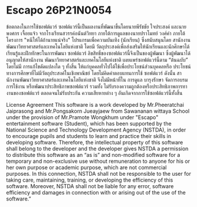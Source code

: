 # Escapo 26P21N0054
 
ข้อตกลงในการใช้ซอฟต์แวร์
ซอฟต์แวร์นี้เป็นผลงานที่พัฒนาขึ้นโดยนายพีรัชชัย  ใจประสงค์ และนายพงศกร  เจื้อยแจ้ว จากโรงเรียนสวรรค์อนันต์วิทยา
ภายใต้การดูแลของนายปราโมทย์  วงศ์คำ ภายใต้โครงการ "หนีให้ได้ถ้านายแน่จริง" โปรแกรมเพื่อความบันเทิง (นักเรียน)
ซึ่งสนับสนุนโดย สานักงานพัฒนาวิทยาศาสตร์และเทคโนโลยีแห่งชาติ โดยมี
วัตถุประสงค์เพื่อส่งเสริมให้นักเรียนและนักศึกษาได้เรียนรู้และฝึกทักษะในการพัฒนา
ซอฟต์แวร์ ลิขสิทธิ์ของซอฟต์แวร์นี้จึงเป็นของผู้พัฒนา ซึ่งผู้พัฒนาได้อนุญาตให้สานักงาน
พัฒนาวิทยาศาสตร์และเทคโนโลยีแห่งชาติ เผยแพร่ซอฟต์แวร์นี้ตาม “ต้นฉบับ” โดยไม่มี
การแก้ไขดัดแปลงใด ๆ ทั้งสิ้น ให้แก่บุคคลทั่วไปได้ใช้เพื่อประโยชน์ส่วนบุคคลหรือ
ประโยชน์ทางการศึกษาที่ไม่มีวัตถุประสงค์ในเชิงพาณิชย์ โดยไม่คิดค่าตอบแทนการใช้
ซอฟต์แวร์ ดังนั้น สานักงานพัฒนาวิทยาศาสตร์และเทคโนโลยีแห่งชาติ จึงไม่มีหน้าที่ใน
การดูแล บารุงรักษา จัดการอบรมการใช้งาน หรือพัฒนาประสิทธิภาพซอฟต์แวร์ รวมทั้ง
ไม่รับรองความถูกต้องหรือประสิทธิภาพการทางานของซอฟต์แวร์ ตลอดจนไม่รับประกัน
ความเสียหายต่าง ๆ อันเกิดจากการใช้ซอฟต์แวร์นี้ทั้งสิ้น

License Agreement
This software is a work developed by Mr.Pheeratchai  Jaiprasong and Mr.Pongsakorn  Jueayjaew from Sawananan wittaya School 
under the provision of Mr.Pramote  Wongkhum under "Escapo" entertainment software (Student), 
which has been supported by the National Science and Technology
Development Agency (NSTDA), in order to encourage pupils and students to
learn and practice their skills in developing software. Therefore, the intellectual
property of this software shall belong to the developer and the developer gives
NSTDA a permission to distribute this software as an “as is” and non-modified
software for a temporary and non-exclusive use without remuneration to anyone
for his or her own purpose or academic purpose, which are not commercial
purposes. In this connection, NSTDA shall not be responsible to the user for
taking care, maintaining, training, or developing the efficiency of this software.
Moreover, NSTDA shall not be liable for any error, software efficiency and
damages in connection with or arising out of the use of the software.”
